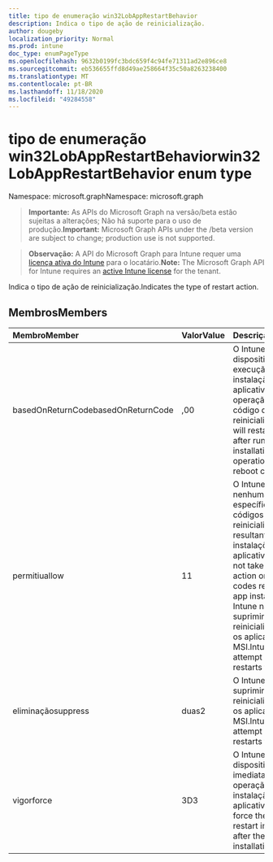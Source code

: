 ```yaml
---
title: tipo de enumeração win32LobAppRestartBehavior
description: Indica o tipo de ação de reinicialização.
author: dougeby
localization_priority: Normal
ms.prod: intune
doc_type: enumPageType
ms.openlocfilehash: 9632b0199fc3bdc659f4c94fe71311ad2e896ce8
ms.sourcegitcommit: eb536655ffd8d49ae258664f35c50a8263238400
ms.translationtype: MT
ms.contentlocale: pt-BR
ms.lasthandoff: 11/18/2020
ms.locfileid: "49284558"
---
```

# <a name="win32lobapprestartbehavior-enum-type"></a><span data-ttu-id="f695c-103">tipo de enumeração win32LobAppRestartBehavior</span><span class="sxs-lookup"><span data-stu-id="f695c-103">win32LobAppRestartBehavior enum type</span></span>

<span data-ttu-id="f695c-104">Namespace: microsoft.graph</span><span class="sxs-lookup"><span data-stu-id="f695c-104">Namespace: microsoft.graph</span></span>

> <span data-ttu-id="f695c-105">**Importante:** As APIs do Microsoft Graph na versão/beta estão sujeitas a alterações; Não há suporte para o uso de produção.</span><span class="sxs-lookup"><span data-stu-id="f695c-105">**Important:** Microsoft Graph APIs under the /beta version are subject to change; production use is not supported.</span></span>

> <span data-ttu-id="f695c-106">**Observação:** A API do Microsoft Graph para Intune requer uma [licença ativa do Intune](https://go.microsoft.com/fwlink/?linkid=839381) para o locatário.</span><span class="sxs-lookup"><span data-stu-id="f695c-106">**Note:** The Microsoft Graph API for Intune requires an [active Intune license](https://go.microsoft.com/fwlink/?linkid=839381) for the tenant.</span></span>

<span data-ttu-id="f695c-107">Indica o tipo de ação de reinicialização.</span><span class="sxs-lookup"><span data-stu-id="f695c-107">Indicates the type of restart action.</span></span>

## <a name="members"></a><span data-ttu-id="f695c-108">Membros</span><span class="sxs-lookup"><span data-stu-id="f695c-108">Members</span></span>
|<span data-ttu-id="f695c-109">Membro</span><span class="sxs-lookup"><span data-stu-id="f695c-109">Member</span></span>|<span data-ttu-id="f695c-110">Valor</span><span class="sxs-lookup"><span data-stu-id="f695c-110">Value</span></span>|<span data-ttu-id="f695c-111">Descrição</span><span class="sxs-lookup"><span data-stu-id="f695c-111">Description</span></span>|
|:---|:---|:---|
|<span data-ttu-id="f695c-112">basedOnReturnCode</span><span class="sxs-lookup"><span data-stu-id="f695c-112">basedOnReturnCode</span></span>|<span data-ttu-id="f695c-113">,0</span><span class="sxs-lookup"><span data-stu-id="f695c-113">0</span></span>|<span data-ttu-id="f695c-114">O Intune reiniciará o dispositivo após a execução da instalação do aplicativo, se a operação retornar um código de reinicialização.</span><span class="sxs-lookup"><span data-stu-id="f695c-114">Intune will restart the device after running the app installation if the operation returns a reboot code.</span></span>|
|<span data-ttu-id="f695c-115">permitiu</span><span class="sxs-lookup"><span data-stu-id="f695c-115">allow</span></span>|<span data-ttu-id="f695c-116">1</span><span class="sxs-lookup"><span data-stu-id="f695c-116">1</span></span>|<span data-ttu-id="f695c-117">O Intune não realizará nenhuma ação específica em códigos de reinicialização resultantes de instalações de aplicativos.</span><span class="sxs-lookup"><span data-stu-id="f695c-117">Intune will not take any specific action on reboot codes resulting from app installations.</span></span> <span data-ttu-id="f695c-118">O Intune não tentará suprimir as reinicializações para os aplicativos MSI.</span><span class="sxs-lookup"><span data-stu-id="f695c-118">Intune will not attempt to suppress restarts for MSI apps.</span></span>|
|<span data-ttu-id="f695c-119">eliminação</span><span class="sxs-lookup"><span data-stu-id="f695c-119">suppress</span></span>|<span data-ttu-id="f695c-120">duas</span><span class="sxs-lookup"><span data-stu-id="f695c-120">2</span></span>|<span data-ttu-id="f695c-121">O Intune tentará suprimir as reinicializações para os aplicativos MSI.</span><span class="sxs-lookup"><span data-stu-id="f695c-121">Intune will attempt to suppress restarts for MSI apps.</span></span>|
|<span data-ttu-id="f695c-122">vigor</span><span class="sxs-lookup"><span data-stu-id="f695c-122">force</span></span>|<span data-ttu-id="f695c-123">3D</span><span class="sxs-lookup"><span data-stu-id="f695c-123">3</span></span>|<span data-ttu-id="f695c-124">O Intune forçará o dispositivo a reiniciar imediatamente após a operação de instalação do aplicativo.</span><span class="sxs-lookup"><span data-stu-id="f695c-124">Intune will force the device to restart immediately after the app installation operation.</span></span>|




